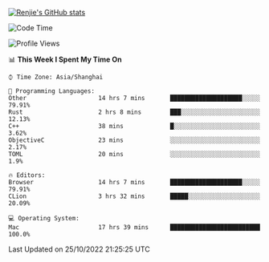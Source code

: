 [![Renjie's GitHub stats](https://github-readme-stats.vercel.app/api?username=liurenjie1024&show_icons=true&theme=chartreuse-dark)](https://github.com/anuraghazra/github-readme-stats)

<!--START_SECTION:waka-->
![Code Time](http://img.shields.io/badge/Code%20Time-263%20hrs%2019%20mins-blue)

![Profile Views](http://img.shields.io/badge/Profile%20Views-8-blue)

📊 **This Week I Spent My Time On** 

```text
⌚︎ Time Zone: Asia/Shanghai

💬 Programming Languages: 
Other                    14 hrs 7 mins       ████████████████████░░░░░   79.91% 
Rust                     2 hrs 8 mins        ███░░░░░░░░░░░░░░░░░░░░░░   12.13% 
C++                      38 mins             █░░░░░░░░░░░░░░░░░░░░░░░░   3.62% 
ObjectiveC               23 mins             ░░░░░░░░░░░░░░░░░░░░░░░░░   2.17% 
TOML                     20 mins             ░░░░░░░░░░░░░░░░░░░░░░░░░   1.9%

🔥 Editors: 
Browser                  14 hrs 7 mins       ████████████████████░░░░░   79.91% 
CLion                    3 hrs 32 mins       █████░░░░░░░░░░░░░░░░░░░░   20.09%

💻 Operating System: 
Mac                      17 hrs 39 mins      █████████████████████████   100.0%

```


 Last Updated on 25/10/2022 21:25:25 UTC
<!--END_SECTION:waka-->

